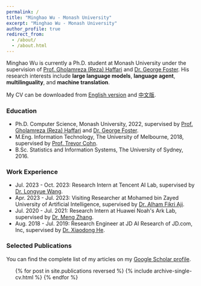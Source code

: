 ```yaml
---
permalink: /
title: "Minghao Wu - Monash University"
excerpt: "Minghao Wu - Monash University"
author_profile: true
redirect_from: 
  - /about/
  - /about.html
---
```



Minghao Wu is currently a Ph.D. student at Monash University under the supervision of [Prof. Gholamreza (Reza) Haffari](https://users.monash.edu.au/~gholamrh/) and [Dr. George Foster](http://www.iro.umontreal.ca/~foster/). His research interests include <b>large language models</b>, <b>language agent</b>, <b>multilinguality</b>, and <b>machine translation</b>.


My CV can be downloaded from <a href="https://minghao-wu.github.io/files/cv/minghao-wu-cv-en.pdf"><u>English version</u></a> and <a href="https://minghao-wu.github.io/files/cv/minghao-wu-cv-zh.pdf"><u>中文版</u></a>.

### Education

* Ph.D. Computer Science, Monash University, 2022, supervised by [Prof. Gholamreza (Reza) Haffari](https://users.monash.edu.au/~gholamrh/) and [Dr. George Foster](http://www.iro.umontreal.ca/~foster/).
* M.Eng. Information Technology, The University of Melbourne, 2018, supervised by [Prof. Trevor Cohn](https://trevorcohn.github.io/).
* B.Sc. Statistics and Information Systems, The University of Sydney, 2016.

### Work Experience

* Jul. 2023 - Oct. 2023: Research Intern at Tencent AI Lab, supervised by [Dr. Longyue Wang](http://www.longyuewang.com/).
* Apr. 2023 - Jul. 2023: Visiting Researcher at Mohamed bin Zayed University of Artificial Intelligence, supervised by [Dr. Alham Fikri Aji](https://afaji.github.io/).
* Jul. 2020 - Jul. 2021: Research Intern at Huawei Noah's Ark Lab, supervised by [Dr. Meng Zhang](https://zmlarry.github.io/).
* Aug. 2018 - Jul. 2019: Research Engineer at JD AI Research of JD.com, Inc, supervised by [Dr. Xiaodong He](https://scholar.google.com/citations?user=W5WbqgoAAAAJ&hl=en).

### Selected Publications
You can find the complete list of my articles on my [Google Scholar profile](https://scholar.google.com/citations?user=E2zcuy0AAAAJ&hl=en).

  <ul>{% for post in site.publications reversed %}
    {% include archive-single-cv.html %}
  {% endfor %}</ul>